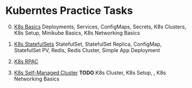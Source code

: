 # Kuberntes Practice Tasks

0. [K8s Basics](./0.basics/)
Deployments, Services, ConfigMaps, Secrets, K8s Clusters, K8s Setup, Minikube Basics, K8s Networking Basics


1. [K8s StatefulSets](./1.stateful-sets/)
StatefulSet, StatefulSet Replica, ConfigMap, StatefulSet PV, Redis, Redis Cluster, Simple App Deployment

2. [K8s RPAC](./2.RPAC/)

3. [K8s Self-Managed Cluster](./2.self-managed-cluster/) **TODO**
K8s Cluster, K8s Setup, , K8s Networking Basics

